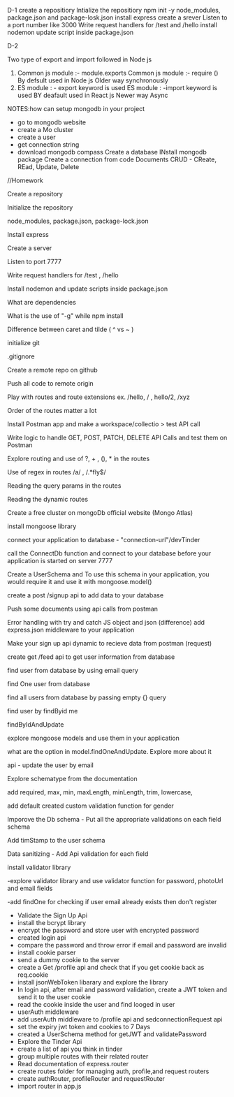 D-1
create a repositiory
Intialize the repositiory npm init -y
node_modules, package.json and package-losk.json
install express
create a srever
Listen to a port number like 3000
Write request handlers for /test and /hello
install nodemon update script inside package.json

D-2

Two type of export and import followed in Node js

1. Common js module :- module.exports
   Common js module :- require ()
   By defsult used in Node js
   Older way
   synchronously
2. ES module : - export keyword is used
   ES module : -import keyword is used
   BY deafault used in React js
   Newer way
   Async

 
 NOTES:how can setup mongodb in your project

 - go to mongodb website
 - create a Mo cluster
 - create a user
 - get connection string
- download mongodb compass
  Create a database
 INstall mongodb package
 Create a connection from code
 Documents CRUD - CReate, REad, Update, Delete

//Homework

Create a repository

Initialize the repository

node_modules, package.json, package-lock.json

Install express

Create a server

Listen to port 7777

Write request handlers for /test , /hello

Install nodemon and update scripts inside package.json

What are dependencies

What is the use of "-g" while npm install

Difference between caret and tilde ( ^ vs ~ )

initialize git

.gitignore

Create a remote repo on github

Push all code to remote origin

Play with routes and route extensions ex. /hello, / , hello/2, /xyz

Order of the routes matter a lot

Install Postman app and make a workspace/collectio > test API call

Write logic to handle GET, POST, PATCH, DELETE API Calls and test them on Postman

Explore routing and use of ?, + , (), * in the routes

Use of regex in routes /a/ , /.*fly$/

Reading the query params in the routes

Reading the dynamic routes

Create a free cluster on mongoDb official website (Mongo Atlas)

install mongoose library

connect your application to database - "connection-url"/devTinder 

call the ConnectDb function and connect to your database before your application is started on server 7777

Create a UserSchema and To use this schema in your application, you would require it and use it with mongoose.model()

create a post /signup api to add data to your database

Push some documents using api calls from postman 

Error handling with try and catch
JS object and json (difference)
add express.json middleware to your application 

Make your sign up api dynamic to recieve data from postman (request)

create get /feed api to get user information from database

find user from database by using email query 

find One user from database

find all users from database by passing empty {} query

find user by findByid me

findByIdAndUpdate

explore mongoose models and use them in your application

what are the option in model.findOneAndUpdate. Explore more about it 

api - update the user by email

Explore schematype from the documentation

add required, max, min, maxLength, minLength, trim, lowercase, 

add default
created custom validation function for gender 

Imporove the Db schema - Put all the appropriate validations on each field schema 

Add timStamp to the user schema 

Data sanitizing - Add Api validation for each field

install validator library 

-explore validator library and use validator function for password, photoUrl and email fields

-add findOne for checking if user email already exists then don't register

- Validate the Sign Up Api 
- install the bcrypt library
- encrypt the password and store user with encrypted password
- created login api 
- compare the password and throw error if email and password are invalid
- install cookie parser
- send a dummy cookie to the server 
- create a Get /profile api and check that if you get cookie back as req.cookie
- install jsonWebToken libarary and explore the library
- In login api, after email and password validation, create a JWT token and send it to the user cookie 
- read the cookie inside the user and find looged in user 
- userAuth middleware
- add userAuth middleware to /profile api and sedconnectionRequest api 
- set  the expiry jwt token and cookies to 7 Days
- created a UserSchema method for getJWT and validatePassword 
- Explore the Tinder Api
- create a list of api you think in tinder 
- group multiple routes with their related router
- Read documentation of express.router 
- create routes folder for managing  auth, profile,and request routers
- create authRouter, profileRouter and requestRouter 
- import router in app.js
